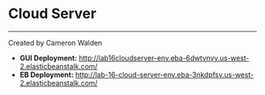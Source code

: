 # Cloud Server

***

Created by Cameron Walden

- **GUI Deployment:** http://lab16cloudserver-env.eba-6dwtvnvy.us-west-2.elasticbeanstalk.com/
- **EB Deployment:** http://lab-16-cloud-server-env.eba-3nkdpfsy.us-west-2.elasticbeanstalk.com/
